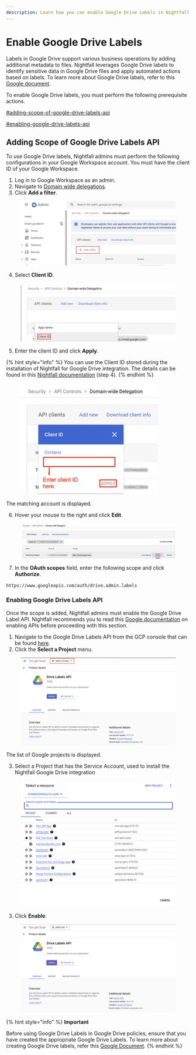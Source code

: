 ```yaml
---
description: Learn how you can enable Google Drive Labels in Nightfall for Google Drive.
---
```


# Enable Google Drive Labels

Labels in Google Drive support various business operations by adding additional metadata to files. Nightfall leverages Google Drive labels to identify sensitive data in Google Drive files and apply automated actions based on labels. To learn more about Google Drive labels, refer to this [Google document](https://support.google.com/a/answer/9292382?hl=en\&ref_topic=13128179\&fl=1\&sjid=13080326729164278818-NC).

To enable Google Drive labels, you must perform the following prerequisite actions.&#x20;

[#adding-scope-of-google-drive-labels-api](labels.md#adding-scope-of-google-drive-labels-api "mention")

[#enabling-google-drive-labels-api](labels.md#enabling-google-drive-labels-api "mention")

## Adding Scope of Google Drive Labels API

To use Google Drive labels, Nightfall admins must perform the following configurations in your Google Workspace account. You must have the client ID of your Google Workspace.&#x20;

1. Log in to Google Workspace as an admin.
2. Navigate to [Domain wide delegations](https://admin.google.com/ac/owl/domainwidedelegation).
3. Click **Add a filter**.

<figure><img src="../../.gitbook/assets/image (1047).png" alt=""><figcaption></figcaption></figure>

4. Select **Client ID**.&#x20;

<figure><img src="../../.gitbook/assets/image (1048).png" alt=""><figcaption></figcaption></figure>

5. Enter the client ID and click **Apply**.&#x20;

{% hint style="info" %}
You can use the Client ID stored during the installation of Nightfall for Google Drive integration. The details can be found in this [Nightfall documentation](installation.md) (step 4).
{% endhint %}

<figure><img src="../../.gitbook/assets/imageedit_10_8177390576.jpg" alt="" width="375"><figcaption></figcaption></figure>

The matching account is displayed.&#x20;

6. Hover your mouse to the right and click **Edit**.

<figure><img src="../../.gitbook/assets/imageedit_3_4818604503.jpg" alt=""><figcaption></figcaption></figure>

7. In the **OAuth scopes** field, enter the following scope and click **Authorize**.

```http
https://www.googleapis.com/auth/drive.admin.labels
```

### Enabling Google Drive Labels API

Once the scope is added, Nightfall admins must enable the Google Drive Label API. Nightfall recommends you to read this [Google documentation](https://developers.google.com/workspace/guides/enable-apis) on enabling APIs before proceeding with this section.&#x20;

1. Navigate to the Google Drive Labels API from the GCP console that can be found [here](https://console.cloud.google.com/apis/library/drivelabels.googleapis.com).&#x20;
2. Click the **Select a Project** menu.

<figure><img src="../../.gitbook/assets/image (9) (1).png" alt="" width="563"><figcaption></figcaption></figure>

The list of Google projects is displayed.&#x20;

3. Select a Project that has the Service Account, used to install the Nightfall Google Drive integration

<figure><img src="../../.gitbook/assets/image (6) (1) (1).png" alt="" width="563"><figcaption></figcaption></figure>

3. Click **Enable**.

<figure><img src="../../.gitbook/assets/image (10) (1).png" alt="" width="563"><figcaption></figcaption></figure>

{% hint style="info" %}
**Important**

Before using Google Drive Labels in Google Drive policies, ensure that you have created the appropriate Google Drive Labels. To learn more about creating Google Drive labels, refer this [Google Document](https://support.google.com/a/answer/13127870?hl=en).&#x20;
{% endhint %}







